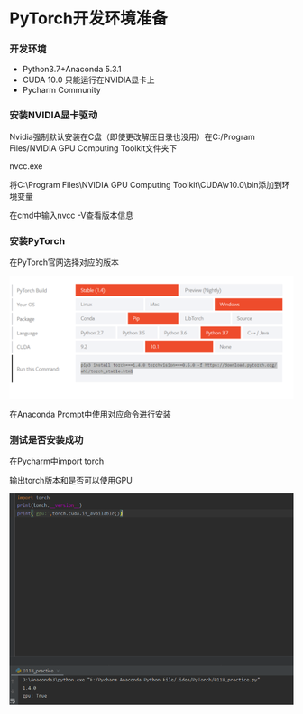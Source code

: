 # PyTorch开发环境准备

### 开发环境

- Python3.7+Anaconda 5.3.1
- CUDA 10.0 只能运行在NVIDIA显卡上
- Pycharm Community

### 安装NVIDIA显卡驱动

Nvidia强制默认安装在C盘（即使更改解压目录也没用）在C:/Program Files/NVIDIA GPU Computing Toolkit文件夹下

nvcc.exe 

将C:\Program Files\NVIDIA GPU Computing Toolkit\CUDA\v10.0\bin添加到环境变量

在cmd中输入nvcc -V查看版本信息

### 安装PyTorch

在PyTorch官网选择对应的版本

![](/img/PyTorch_download.PNG)

在Anaconda Prompt中使用对应命令进行安装

### 测试是否安装成功

在Pycharm中import torch

输出torch版本和是否可以使用GPU

![](/img/test.PNG)

